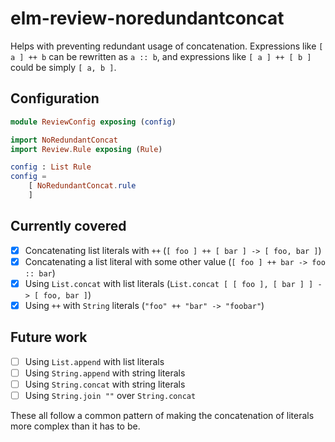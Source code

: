 # elm-review-noredundantconcat

Helps with preventing redundant usage of concatenation. Expressions like `[ a ]
++ b` can be rewritten as `a :: b`, and expressions like `[ a ] ++ [ b ]` could
be simply `[ a, b ]`.

## Configuration

```elm
module ReviewConfig exposing (config)

import NoRedundantConcat
import Review.Rule exposing (Rule)

config : List Rule
config =
    [ NoRedundantConcat.rule
    ]
```

## Currently covered

- [x] Concatenating list literals with `++` (`[ foo ] ++ [ bar ] -> [ foo, bar ]`)
- [x] Concatenating a list literal with some other value (`[ foo ] ++ bar -> foo :: bar`)
- [x] Using `List.concat` with list literals (`List.concat [ [ foo ], [ bar ] ] -> [ foo, bar ]`)
- [x] Using `++` with `String` literals (`"foo" ++ "bar" -> "foobar"`)

## Future work

- [ ] Using `List.append` with list literals
- [ ] Using `String.append` with string literals
- [ ] Using `String.concat` with string literals
- [ ] Using `String.join ""` over `String.concat`

These all follow a common pattern of making the concatenation of literals more
complex than it has to be.
